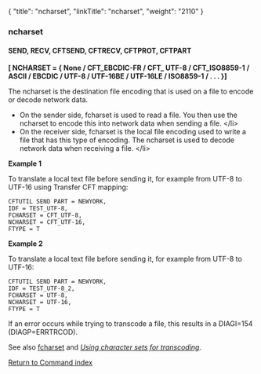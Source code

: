{
    "title": "ncharset",
    "linkTitle": "ncharset",
    "weight": "2110"
}<span id="ncharset"></span>

### ncharset

#### SEND, RECV, CFTSEND, CFTRECV, CFTPROT, CFTPART

**\[ NCHARSET = { None / CFT\_EBCDIC-FR / CFT\_ UTF-8 / CFT\_ISO8859-1 / ASCII / EBCDIC / UTF-8 / UTF-16BE / UTF-16LE / ISO8859-1 / . . . }\]**

The ncharset is the destination file encoding that is used on a file
to encode or decode network data.

- On the sender side, fcharset is used to read a file. You then use the ncharset to encode this into network data when sending a file.
    &lt;/li>
- On the receiver side, fcharset is the local file encoding used to write a file that has this type of encoding. The ncharset is used to decode network data when receiving a file.
    &lt;/li>

**Example 1**

To translate a local text file before sending it, for example from UTF-8 to UTF-16 using Transfer CFT mapping:

```
CFTUTIL SEND PART = NEWYORK,
IDF = TEST_UTF-8,
FCHARSET = CFT_UTF-8,
NCHARSET = CFT_UTF-16,
FTYPE = T
```

**Example 2**

To translate a local text file before sending it, for example from UTF-8 to UTF-16:

```
CFTUTIL SEND PART = NEWYORK,
IDF = TEST_UTF-8_2,
FCHARSET = UTF-8,
NCHARSET = UTF-16,
FTYPE = T
```

If an error occurs while trying to transcode a file, this results in a DIAGI=154 (DIAGP=ERRTRCOD).

See also [fcharset](../fcharset) and *[Using character sets for transcoding](../../../../concepts/transfer_command_overview/use_extended_character_sets)*.

[Return to Command index](../../)
